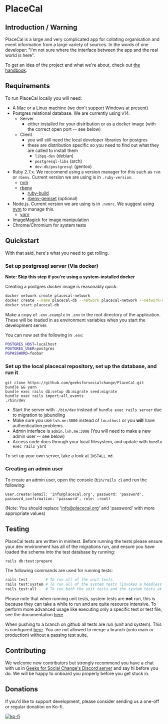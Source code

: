 # PlaceCal

## Introduction / Warning

PlaceCal is a large and very complicated app for collating organisation and event information from a large variety of sources. In the words of one developer: "I'm not sure where the interface between the app and the real world is here".

To get an idea of the project and what we're about, check out [the handbook](https://handbook.placecal.org/).

## Requirements

To run PlaceCal locally you will need:

- A Mac or a Linux machine (we don't support Windows at present)
- Postgres relational database. We are currently using v14.
  - Server
    - either installed for your distribution or as a docker image (with the correct open port -- see below)
  - Client
    - you will still need the local developer libraries for postgres
    - these are distribution specific so you need to find out what they are called to install them
      -  `libpq-dev` (debian)
      -  `postgresql-libs` (arch)
      -  `dev-db/postgresql` (gentoo)
- Ruby 2.7.x. We reccomend using a version manager for this such as `rvm` or `rbenv`. Current version we are using is in `.ruby-version`.
  - [rvm](https://rvm.io/)
  - [rbenv](https://github.com/rbenv/rbenv)
    - [ruby-build](https://github.com/rbenv/ruby-build)
    - [rbenv-gemset](https://github.com/jf/rbenv-gemset) (optional)
- Node.js. Current version we are using is in `.nvmrc`. We suggest using [nvm](https://github.com/nvm-sh/nvm) to manage this.
  - [yarn](https://yarnpkg.com/getting-started/install)
- ImageMagick for image manipulation
- Chrome/Chromium for system tests

## Quickstart

With that said, here's what you need to get rolling.

### Set up postgresql server (Via docker)

**Note: Skip this step if you're using a system-installed docker**

Creating a postgres docker image is reasonably quick:

``` sh
docker network create placecal-network
docker create --name placecal-db --network placecal-network --network-alias postgres -p 5432:5432 --health-cmd pg_isready --health-interval 10s --health-timeout 5s --health-retries 5 -e 'POSTGRES_DB=placecal_db' -e 'POSTGRES_USER=postgres' -e 'POSTGRES_PASSWORD=foobar' -e 'POSTGRES_PORT=5432' postgres:14.1
docker start placecal-db
```

Make a copy of `.env.example` in `.env` in the root directory of the application. These will be loaded in as environment variables when you start the development server.

You can now set the following in `.env`:

``` sh
POSTGRES_HOST=localhost
POSTGRES_USER=postgres
PGPASSWORD=foobar
```

### Set up the local placecal repository, set up the database, and run it

```
git clone https://github.com/geeksforsocialchange/PlaceCal.git
bundle && yarn
bundle exec rails db:setup db:migrate seed:migrate
bundle exec rails import:all_events
./bin/dev
```

* Start the server with `./bin/dev` instead of `bundle exec rails server` due to migration to jsbundling
* Make sure you use `lvh.me:3000` instead of `localhost` or you **will** have authentication problems.
* Admin interface is `admin.lvh.me:3000` (You will need to make a new admin user -- see below)
* Access code docs through your local filesystem, and update with `bundle exec rails yard`

To set up your own server, take a look at `INSTALL.md`.

### Creating an admin user

To create an admin user, open the console (`bin/rails c`) and run the following:

```
User.create!(email: 'info@placecal.org', password: 'password', password_confirmation: 'password', role: :root)
```

(Note: You should replace 'info@placecal.org' and 'password' with more appropriate values)

## Testing

PlaceCal tests are written in minitest. Before running the tests please ensure your dev environment has all of the migrations run, and ensure you have loaded the schema into the test database by running:

``` sh
rails db:test:prepare
```

The following commands are used for running tests:

``` sh
rails test        # To run all of the unit tests
rails test:system # To run all of the system tests (Invokes a headless browser)
rails test:all    # To run both the unit tests and the system tests at once
```

Please note that when running unit tests, system tests are **not** run, this is because they can take a while to run and are quite resource intensive. To perform more advanced usage like executing only a specific test or test file, see the documentation [here](https://guides.rubyonrails.org/testing.html)

When pushing to a branch on github all tests are run (unit and system). This is configured [here](.github/workflows/test.yml). You are not allowed to merge a branch (onto main or production) without a passing test suite.

## Contributing

We welcome new contributors but strongly recommend you have a chat with us in [Geeks for Social Change's Discord server](http://discord.gfsc.studio) and say hi before you do. We will be happy to onboard you properly before you get stuck in.

## Donations

If you'd like to support development, please consider sending us a one-off or regular donation on Ko-fi.

[![ko-fi](https://ko-fi.com/img/githubbutton_sm.svg)](https://ko-fi.com/M4M43THUM)
